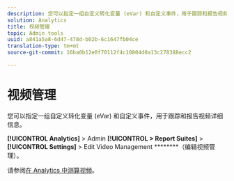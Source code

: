 ```yaml
---
description: 您可以指定一组自定义转化变量 (eVar) 和自定义事件，用于跟踪和报告视频详细信息。
solution: Analytics
title: 视频管理
topic: Admin tools
uuid: a841a5a8-6d47-478d-b02b-6c1647fb04ce
translation-type: tm+mt
source-git-commit: 16ba0b12e0f70112f4c10804d0a13c278388ecc2

---
```



# 视频管理

您可以指定一组自定义转化变量 (eVar) 和自定义事件，用于跟踪和报告视频详细信息。

**[!UICONTROL Analytics]** &gt; Admin **[!UICONTROL &gt; Report Suites]** &gt; **[!UICONTROL Settings]** &gt; Edit Video Management ********（编辑视频管理）。

请参阅[在 Analytics 中测算视频](https://marketing.adobe.com/resources/help/en_US/sc/appmeasurement/video/index.html)。
